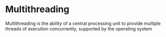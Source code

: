 # Multithreading
 Multithreading is the ability of a central processing unit to provide multiple threads of execution concurrently, supported by the operating system
